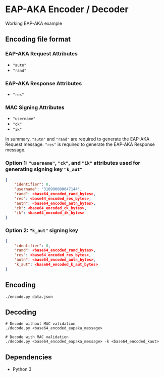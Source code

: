# EAP-AKA Encoder / Decoder

Working EAP-AKA example

## Encoding file format

### EAP-AKA Request Attributes

- `"autn"`
- `"rand"`

### EAP-AKA Response Attributes

- `"res"`

### MAC Signing Attributes

- `"username"`
- `"ck"`
- `"ik"`

In summary, `"autn"` and `"rand"` are required to generate the EAP-AKA Request message. `"res"` is required to generate the EAP-AKA Response message.

### Option 1: `"username"`, `"ck"`, and `"ik"` attributes used for generating signing key `"k_aut"`

```json
{
    "identifier": 0,
    "username": "310990000047144",
    "rand": <base64_encoded_rand_bytes>,
    "res": <base64_encoded_res_bytes>,
    "autn": <base64_encoded_autn_bytes>,
    "ck": <base64_encoded_ck_bytes>,
    "ik": <base64_encoded_ik_bytes>
}
```

### Option 2: `"k_aut"` signing key

```json
{
    "identifier": 0,
    "rand": <base64_encoded_rand_bytes>,
    "res": <base64_encoded_res_bytes>,
    "autn": <base64_encoded_autn_bytes>,
    "k_aut": <base64_encoded_k_aut_bytes>
}
```

## Encoding

```shell
./encode.py data.json
```

## Decoding

```shell
# Decode without MAC validation
./decode.py <base64_encoded_eapaka_message>

# Decode with MAC validation
./decode.py <base64_encoded_eapaka_message> -k <base64_encoded_kaut>
```

## Dependencies

- Python 3

